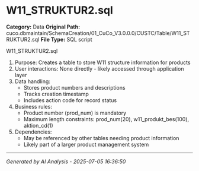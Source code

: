 # W11_STRUKTUR2.sql

**Category:** Data
**Original Path:** cuco.dbmaintain/SchemaCreation/01_CuCo_V3.0.0.0/CUSTC/Table/W11_STRUKTUR2.sql
**File Type:** SQL script

W11_STRUKTUR2.sql
1. Purpose: Creates a table to store W11 structure information for products
2. User interactions: None directly - likely accessed through application layer
3. Data handling:
   - Stores product numbers and descriptions
   - Tracks creation timestamp
   - Includes action code for record status
4. Business rules:
   - Product number (prod_num) is mandatory
   - Maximum length constraints: prod_num(20), w11_produkt_bes(100), aktion_cd(1)
5. Dependencies:
   - May be referenced by other tables needing product information
   - Likely part of a larger product management system

---
*Generated by AI Analysis - 2025-07-05 16:36:50*
